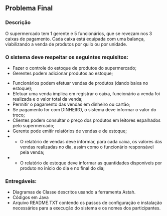 ## Problema Final

### Descrição
O supermercado tem 1 gerente e 5 funcionários, que se revezam nos 3 caixas de pagamento.
Cada caixa está equipada com uma balança, viabilizando a venda de produtos por quilo ou por unidade.

### O sistema deve respeitar os seguintes requisitos:
+ Fazer o controle do estoque de produtos do supermercado;
+ Gerentes podem adicionar produtos ao estoque;
- Funcionários podem efetuar vendas de produtos (dando baixa no estoque);
- Efetuar uma venda implica em registrar o caixa, funcionário a venda foi realizada e o valor total da venda;
- Permitir o pagamento das vendas em dinheiro ou cartão;
- Se pagamento for com DINHEIRO, o sistema deve informar o valor do troco;
- Clientes podem consultar o preço dos produtos em leitores espalhados pelo supermercado;
- Gerente pode emitir relatórios de vendas e de estoque;
- - O relatório de vendas deve informar, para cada caixa, os valores das vendas realizadas no dia, assim como o funcionário responsável pela venda;
- - O relatório de estoque deve informar as quantidades disponíveis por produto no início do dia e no final do dia;

### Entregáveis:
- Diagramas de Classe descritos usando a ferramenta Astah.
- Códigos em Java
- Arquivo README.TXT contendo os passos de configuração e instalação necessários para a execução do sistema e os nomes dos participantes.